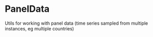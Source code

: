 # PanelData
Utils for working with panel data (time series sampled from multiple instances, eg multiple countries)
